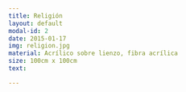 ```yaml
---
title: Religión
layout: default
modal-id: 2
date: 2015-01-17
img: religion.jpg
material: Acrílico sobre lienzo, fibra acrílica
size: 100cm x 100cm
text:

---
```

